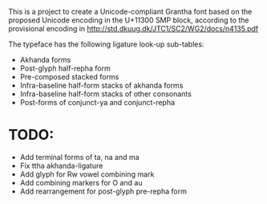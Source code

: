 This is a project to create a Unicode-compliant Grantha font based on the proposed Unicode encoding in the U+11300 SMP block, according to the provisional encoding in 
http://std.dkuug.dk/JTC1/SC2/WG2/docs/n4135.pdf

The typeface has the following ligature look-up sub-tables:
* Akhanda forms
* Post-glyph half-repha form
* Pre-composed stacked forms
* Infra-baseline half-form stacks of akhanda forms
* Infra-baseline half-form stacks of other consonants
* Post-forms of conjunct-ya and conjunct-repha

# TODO:
* Add terminal forms of ta, na and ma
* Fix ttha akhanda-ligature
* Add glyph for Rw vowel combining mark
* Add combining markers for O and au
* Add rearrangement for post-glyph pre-repha form
